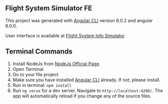 ## Flight System Simulator FE

This project was generated with [Angular CLI](https://github.com/angular/angular-cli) version 8.0.2 and angular 8.0.0.

User interface is available at [Flight System Info Simulator](https://flights-system-simulator-fe.herokuapp.com/)

## Terminal Commands

1. Install NodeJs from [NodeJs Official Page](https://nodejs.org/en).
2. Open Terminal
3. Go to your file project
4. Make sure you have installed [Angular CLI](https://github.com/angular/angular-cli) already. If not, please install.
5. Run in terminal: `npm install`
6. Run `ng serve` for a dev server. Navigate to `http://localhost:4200/`. The app will automatically reload if you change any of the source files.
